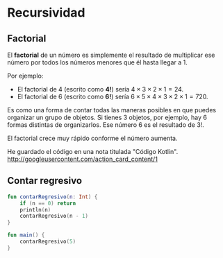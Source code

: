 # Recursividad
## Factorial
El **factorial** de un número es simplemente el resultado de multiplicar ese número por todos los números menores que él hasta llegar a 1.

Por ejemplo:

* El factorial de 4 (escrito como **4!**) sería $4 \times 3 \times 2 \times 1 = 24$.
* El factorial de 6 (escrito como **6!**) sería $6 \times 5 \times 4 \times 3 \times 2 \times 1 = 720$.

Es como una forma de contar todas las maneras posibles en que puedes organizar un grupo de objetos. Si tienes 3 objetos, por ejemplo, hay 6 formas distintas de organizarlos. Ese número 6 es el resultado de $3!$.

El factorial crece muy rápido conforme el número aumenta.




He guardado el código en una nota titulada "Código Kotlin".
http://googleusercontent.com/action_card_content/1

## Contar regresivo
```kotlin
fun contarRegresivo(n: Int) {
    if (n == 0) return
    println(n)
    contarRegresivo(n - 1)
}

fun main() {
    contarRegresivo(5)
}
```
